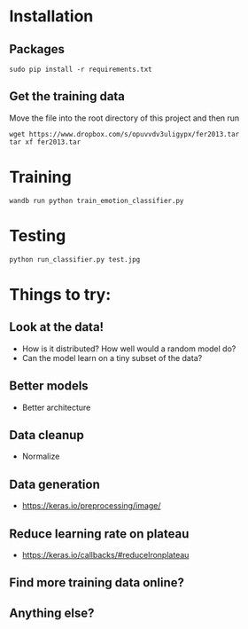 
# Installation 

## Packages
```
sudo pip install -r requirements.txt
```

## Get the training data

Move the file into the root directory of this project and then run

```
wget https://www.dropbox.com/s/opuvvdv3uligypx/fer2013.tar
tar xf fer2013.tar
```

# Training

```
wandb run python train_emotion_classifier.py
```

# Testing
```
python run_classifier.py test.jpg
```

# Things to try:

## Look at the data!
  - How is it distributed?  How well would a random model do?
  - Can the model learn on a tiny subset of the data?
## Better models
  - Better architecture
## Data cleanup
  - Normalize
## Data generation
  - https://keras.io/preprocessing/image/
## Reduce learning rate on plateau
  - https://keras.io/callbacks/#reducelronplateau
## Find more training data online?
## Anything else?
